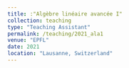 ```yaml
---
title: :"Algèbre linéaire avancée I"
collection: teaching
type: "Teaching Assistant"
permalink: /teaching/2021_ala1
venue: "EPFL"
date: 2021
location: "Lausanne, Switzerland"
---
```


